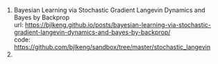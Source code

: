 1. Bayesian Learning via Stochastic Gradient Langevin Dynamics and Bayes by Backprop <br /> 
   url: https://bjlkeng.github.io/posts/bayesian-learning-via-stochastic-gradient-langevin-dynamics-and-bayes-by-backprop/ <br /> 
   code: https://github.com/bjlkeng/sandbox/tree/master/stochastic_langevin
2. 
